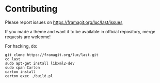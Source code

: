 # Contributing

Please report issues on <https://framagit.org/luc/last/issues>

If you made a theme and want it to be available in official repository, merge requests are welcome!

For hacking, do:

```
git clone https://framagit.org/luc/last.git
cd last
sudo apt-get install libxml2-dev
sudo cpan Carton
carton install
carton exec ./build.pl
```
